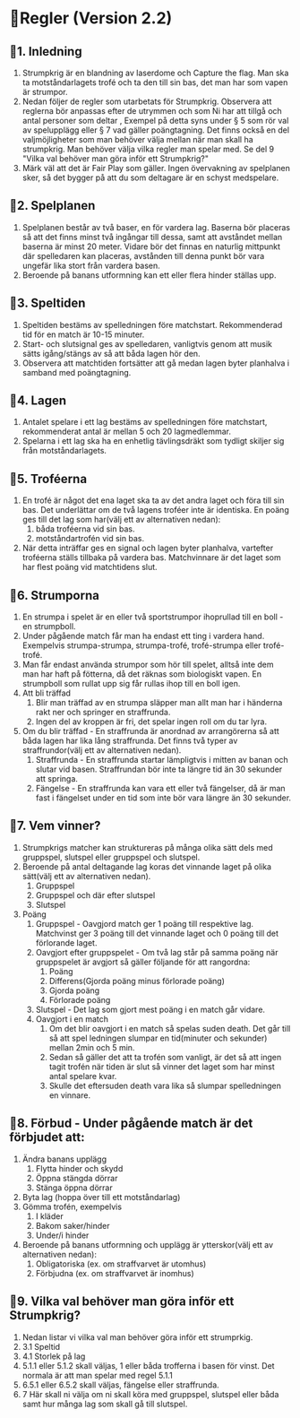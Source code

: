 # :socks:Regler (Version 2.2)

## :socks:1. Inledning
1. Strumpkrig är en blandning av laserdome och Capture the flag. Man ska ta motståndarlagets trofé och ta den till sin bas, det man har som vapen är strumpor.
2. Nedan följer de regler som utarbetats för Strumpkrig. Observera att reglerna bör anpassas efter de utrymmen och som Ni har att tillgå och antal personer som deltar , Exempel på detta syns under § 5 som rör val av spelupplägg eller § 7 vad gäller poängtagning. Det finns också en del valjmöjligheter som man behöver välja mellan när man skall ha strumpkrig. Man behöver välja vilka regler man spelar med. Se del 9 "Vilka val behöver man göra inför ett Strumpkrig?"
4. Märk väl att det är Fair Play som gäller. Ingen övervakning av spelplanen sker, så det bygger på att du som deltagare är en schyst medspelare.
## :socks:2. Spelplanen
1. Spelplanen består av två baser, en för vardera lag. Baserna bör placeras så att det finns minst två ingångar till dessa, samt att avståndet mellan baserna är minst 20 meter. Vidare bör det finnas en naturlig mittpunkt där spelledaren kan placeras, avstånden till denna punkt bör vara ungefär lika stort från vardera basen.
2. Beroende på banans utformning kan ett eller flera hinder ställas upp.
## :socks:3. Speltiden
1. Speltiden bestäms av spelledningen före matchstart. Rekommenderad tid för en match är 10-15 minuter.
2. Start- och slutsignal ges av spelledaren, vanligtvis genom att musik sätts igång/stängs av så att båda lagen hör den.
3. Observera att matchtiden fortsätter att gå medan lagen byter planhalva i samband med poängtagning.
## :socks:4. Lagen
1. Antalet spelare i ett lag bestäms av spelledningen före matchstart, rekommenderat antal är mellan 5 och 20 lagmedlemmar.
2. Spelarna i ett lag ska ha en enhetlig tävlingsdräkt som tydligt skiljer sig från motståndarlagets.
## :socks:5. Troféerna
1. En trofé är något det ena laget ska ta av det andra laget och föra till sin bas. Det underlättar om de två lagens troféer inte är identiska. En poäng ges till det lag som har(välj ett av alternativen nedan):
    1. båda troféerna vid sin bas.
    2. motståndartrofén vid sin bas.
2. När detta inträffar ges en signal och lagen byter planhalva, vartefter troféerna ställs tillbaka på vardera bas. Matchvinnare är det laget som har flest poäng vid matchtidens slut.
## :socks:6. Strumporna
1. En strumpa i spelet är en eller två sportstrumpor ihoprullad till en boll - en strumpboll.
2. Under pågående match får man ha endast ett ting i vardera hand. Exempelvis strumpa-strumpa, strumpa-trofé, trofé-strumpa eller trofé-trofé.
3. Man får endast använda strumpor som hör till spelet, alltså inte dem man har haft på fötterna, då det räknas som biologiskt vapen. En strumpboll som rullat upp sig får rullas ihop till en boll igen.
4. Att bli träffad
    1.  Blir man träffad av en strumpa släpper man allt man har i händerna rakt ner och springer en straffrunda.
    2. Ingen del av kroppen är fri, det spelar ingen roll om du tar lyra.
5. Om du blir träffad - En straffrunda är anordnad av arrangörerna så att båda lagen har lika lång straffrunda. Det finns två typer av straffrundor(välj ett av alternativen nedan).
    1. Straffrunda - En straffrunda startar lämpligtvis i mitten av banan och slutar vid basen. Straffrundan bör inte ta längre tid än 30 sekunder att springa.
    2. Fängelse - En straffrunda kan vara ett eller två fängelser, då är man fast i fängelset under en tid som inte bör vara längre än 30 sekunder.
## :socks:7. Vem vinner?
1. Strumpkrigs matcher kan struktureras på många olika sätt dels med gruppspel, slutspel eller gruppspel och slutspel.
2. Beroende på antal deltagande lag koras det vinnande laget på olika sätt(välj ett av alternativen nedan).
    1. Gruppspel
    2. Gruppspel och där efter slutspel
    3. Slutspel
3. Poäng
    1. Gruppspel - Oavgjord match ger 1 poäng till respektive lag. Matchvinst ger 3 poäng till det vinnande laget och 0 poäng till det förlorande laget.
    2. Oavgjort efter gruppspelet - Om två lag står på samma poäng när gruppspelet är avgjort så gäller följande för att rangordna:
        1. Poäng
        2. Differens(Gjorda poäng minus förlorade poäng)
        3. Gjorda poäng
        4. Förlorade poäng
    3. Slutspel - Det lag som gjort mest poäng i en match går vidare.
    4. Oavgjort i en match
        1. Om det blir oavgjort i en match så spelas suden death. Det går till så att spel ledningen slumpar en tid(minuter och sekunder) mellan 2min och 5 min.
        2. Sedan så gäller det att ta trofén som vanligt, är det så att ingen tagit trofén när tiden är slut så vinner det laget som har minst antal spelare kvar.
        3. Skulle det eftersuden death vara lika så slumpar spelledningen en vinnare.
## :socks:8. Förbud - Under pågående match är det förbjudet att:
1. Ändra banans upplägg
    1. Flytta hinder och skydd
    2. Öppna stängda dörrar
    3. Stänga öppna dörrar
2. Byta lag (hoppa över till ett motståndarlag)
3. Gömma trofén, exempelvis
    1. I kläder
    2. Bakom saker/hinder
    3. Under/i hinder
4. Beroende på banans utformning och upplägg är ytterskor(välj ett av alternativen nedan):
    1. Obligatoriska (ex. om straffvarvet är utomhus)
    2. Förbjudna (ex. om straffvarvet är inomhus)

## :socks:9. Vilka val behöver man göra inför ett Strumpkrig?
1. Nedan listar vi vilka val man behöver göra inför ett strumprkig.
2. 3.1 Speltid
3. 4.1 Storlek på lag
4. 5.1.1 eller 5.1.2 skall väljas, 1 eller båda trofferna i basen för vinst. Det normala är att man spelar med regel 5.1.1
5. 6.5.1 eller 6.5.2 skall väljas, fängelse eller straffrunda.
6. 7 Här skall ni välja om ni skall köra med gruppspel, slutspel eller båda samt hur många lag som  skall gå till slutspel.